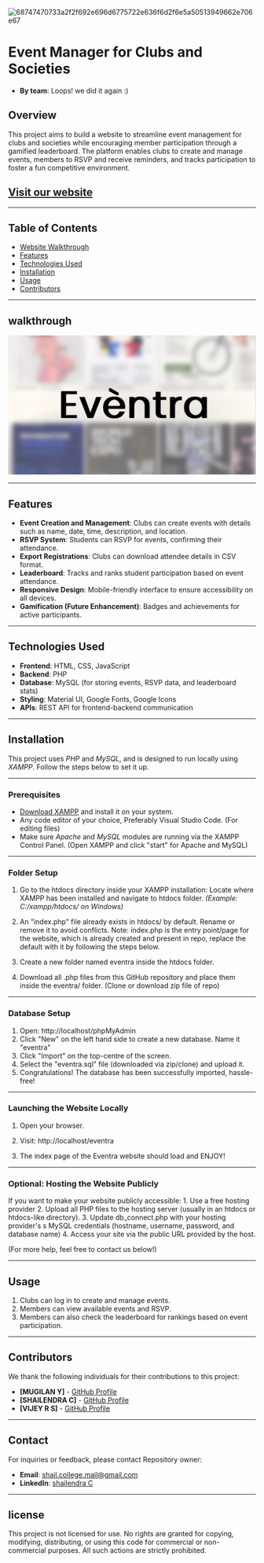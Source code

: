 ![68747470733a2f2f692e696d6775722e636f6d2f6e5a50513949662e706e67](https://github.com/user-attachments/assets/6024983b-1d71-4d06-9ff7-9316f09994ab)


# Event Manager for Clubs and Societies

- **By team**: Loops! we did it again :)

## Overview

This project aims to build a website to streamline event management for clubs and societies while encouraging member participation through a gamified leaderboard. The platform enables clubs to create and manage events, members to RSVP and receive reminders, and tracks participation to foster a fun competitive environment.

## [Visit our website](https://www.eventra.wuaze.com) 

---

## Table of Contents

- [Website Walkthrough](#walkthrough)
- [Features](#features)
- [Technologies Used](#technologies-used)
- [Installation](#installation)
- [Usage](#usage)
- [Contributors](#contributors)

---

## walkthrough

[![Watch the Walkthrough](thumbnail.jpg)](https://youtube.com/shorts/jDuLo2dRMvk?feature=share)

---

## Features

- **Event Creation and Management**: Clubs can create events with details such as name, date, time, description, and location.
- **RSVP System**: Students can RSVP for events, confirming their attendance.
- **Export Registrations**: Clubs can download attendee details in CSV format.    
- **Leaderboard**: Tracks and ranks student participation based on event attendance.
- **Responsive Design**: Mobile-friendly interface to ensure accessibility on all devices.
- **Gamification (Future Enhancement)**: Badges and achievements for active participants.

---

## Technologies Used

- **Frontend**: HTML, CSS, JavaScript
- **Backend**: PHP
- **Database**: MySQL (for storing events, RSVP data, and leaderboard stats)
- **Styling**: Material UI, Google Fonts, Google Icons
- **APIs**: REST API for frontend-backend communication

---

## Installation

This project uses *PHP* and *MySQL*, and is designed to run locally using *XAMPP*. Follow the steps below to set it up.

---

### Prerequisites

- [Download XAMPP](https://www.apachefriends.org/index.html) and install it on your system.
- Any code editor of your choice, Preferably Visual Studio Code. (For editing files)
- Make sure *Apache* and *MySQL* modules are running via the XAMPP Control Panel. (Open XAMPP and click "start" for Apache and MySQL)

---

### Folder Setup

1. Go to the htdocs directory inside your XAMPP installation: Locate where XAMPP has been installed and navigate to htdocs folder.
   *(Example: C:/xampp/htdocs/ on Windows)*

2. An "index.php" file already exists in htdocs/ by default. Rename or remove it to avoid conflicts. Note: index.php is the entry point/page for the website, which is already created and present in repo, replace the default with it by following the  steps below. 

3. Create a new folder named eventra inside the htdocs folder.

4. Download all .php files from this GitHub repository and place them inside the eventra/ folder. (Clone or download zip file of repo) 

---

### Database Setup 

1. Open: http://localhost/phpMyAdmin
2. Click "New" on the left hand side to create a new database. Name it "eventra"
3. Click "Import" on the top-centre of the screen.
4. Select the "eventra.sql" file (downloaded via zip/clone) and upload it.
5. Congratulations! The database has been successfully imported, hassle-free!

---

### Launching the Website Locally

1. Open your browser.

2. Visit: http://localhost/eventra

3. The index page of the Eventra website should load and ENJOY!

---

### Optional: Hosting the Website Publicly

If you want to make your website publicly accessible:
	1.	Use a free hosting provider
	2.	Upload all PHP files to the hosting server (usually in an htdocs or htdocs-like directory).
	3.	Update db_connect.php with your hosting provider's s MySQL credentials (hostname, username, password, and database name)
	4.	Access your site via the public URL provided by the host. 
 
 (For more help, feel free to contact us below!)

---

## Usage

1. Clubs can log in to create and manage events. 
2. Members can view available events and RSVP.
3. Members can also check the leaderboard for rankings based on event participation.

---

## Contributors

We thank the following individuals for their contributions to this project:

- **[MUGILAN Y]** - [GitHub Profile](https://github.com/Mugilan1309)
- **[SHAILENDRA C]** - [GitHub Profile](https://github.com/ctrl-a-shift-del)
- **[VIJEY R S]** - [GitHub Profile](https://github.com/Vijey005)

---

## Contact

For inquiries or feedback, please contact Repository owner:

- **Email**: [shail.college.mail@gmail.com](mailto:shail.college.mail@gmail.com)
- **LinkedIn**: [shailendra C](https://www.linkedin.com/in/shailendrachandrasekaran/)

---

## license

This project is not licensed for use. No rights are granted for copying, modifying, distributing, or using this code for commercial or non-commercial purposes. All such actions are strictly prohibited.
